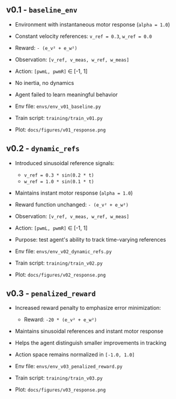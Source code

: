 ## v0.1 - `baseline_env`
- Environment with instantaneous motor response (`alpha = 1.0`)
- Constant velocity references: `v_ref = 0.3`, `w_ref = 0.0`
- Reward: `- (e_v² + e_w²)`
- Observation: `[v_ref, v_meas, w_ref, w_meas]`
- Action: `[pwmL, pwmR]` ∈ [-1, 1]
- No inertia, no dynamics
- Agent failed to learn meaningful behavior

- Env file: `envs/env_v01_baseline.py`
- Train script: `training/train_v01.py`
- Plot: `docs/figures/v01_response.png`

## v0.2 - `dynamic_refs`
- Introduced sinusoidal reference signals:
  - `v_ref = 0.3 * sin(0.2 * t)`
  - `w_ref = 1.0 * sin(0.1 * t)`
- Maintains instant motor response (`alpha = 1.0`)
- Reward function unchanged: `- (e_v² + e_w²)`
- Observation: `[v_ref, v_meas, w_ref, w_meas]`
- Action: `[pwmL, pwmR]` ∈ [-1, 1]
- Purpose: test agent's ability to track time-varying references

- Env file: `envs/env_v02_dynamic_refs.py`
- Train script: `training/train_v02.py`
- Plot: `docs/figures/v02_response.png`

## v0.3 - `penalized_reward`
- Increased reward penalty to emphasize error minimization:
  - Reward: `-20 * (e_v² + e_w²)`
- Maintains sinusoidal references and instant motor response
- Helps the agent distinguish smaller improvements in tracking
- Action space remains normalized in `[-1.0, 1.0]`

- Env file: `envs/env_v03_penalized_reward.py`
- Train script: `training/train_v03.py`
- Plot: `docs/figures/v03_response.png`
